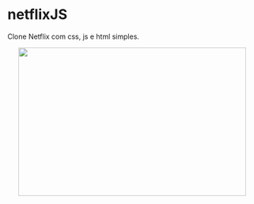 # netflixJS
Clone Netflix com css, js e html simples. 

<p align="center">
  <img width="460" height="300" src="img/apresentacao.gif">
</p>
